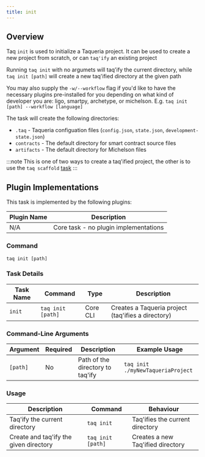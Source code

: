```yaml
---
title: init
---
```


## Overview

Taq `init` is used to initialize a Taqueria project. It can be used to create a new project from scratch, or can `taq'ify` an existing project

Running `taq init` with no argumets will taq'ify the current directory, while `taq init [path]` will create a new taq'ified directory at the given path

You may also supply the `-w/--workflow` flag if you'd like to have the necessary plugins pre-installed for you depending on what kind of developer you are: ligo, smartpy, archetype, or michelson. E.g. `taq init [path] --workflow [language]`

The task will create the following directories:

- `.taq` - Taqueria configuation files (`config.json`, `state.json`, `development-state.json`)
- `contracts` - The default directory for smart contract source files
- `artifacts` - The default directory for Michelson files

:::note
This is one of two ways to create a taq'ified project, the other is to use the `taq scaffold` [task](/taqueria/tasks/scaffold)
:::

## Plugin Implementations

This task is implemented by the following plugins:

| Plugin Name                            | Description                             |
| -------------------------------------- | --------------------------------------- |
| N/A                                    | Core task - no plugin implementations   |

### Command

```shell
taq init [path]
```

### Task Details

| Task Name        | Command                       | Type                      | Description                                                  |
| ---------------- | ----------------------------- | ------------------------- | ------------------------------------------------------------ |
| `init`           | `taq init [path]`             | Core CLI                  | Creates a Taqueria project (taq'ifies a directory)           |

### Command-Line Arguments

| Argument          | Required | Description                                            | Example Usage                                         |
| ----------------- | -------- | ------------------------------------------------------ | ----------------------------------------------------- |
| `[path]`          | No       | Path of the directory to taq'ify                       | `taq init ./myNewTaqueriaProject`                     |

### Usage

| Description                               | Command                            | Behaviour                                                                     |
| ----------------------------------------- | ---------------------------------- | ----------------------------------------------------------------------------- |
| Taq'ify the current directory             | `taq init`                         | Taq'ifies the current directory                                               |
| Create and taq'ify the given directory    | `taq init [path]`                  | Creates a new Taq'ified directory                                             |

